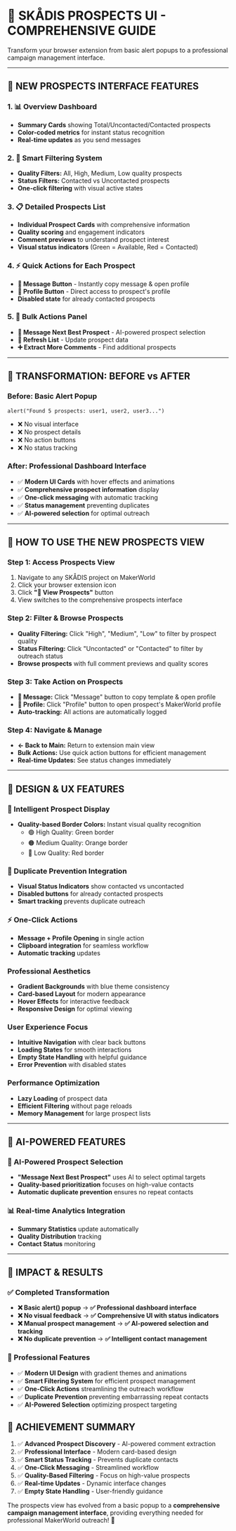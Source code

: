 # 👥 SKÅDIS PROSPECTS UI - COMPREHENSIVE GUIDE

Transform your browser extension from basic alert popups to a professional campaign management interface.

---

## 🌟 NEW PROSPECTS INTERFACE FEATURES

### **1. 📊 Overview Dashboard**

- **Summary Cards** showing Total/Uncontacted/Contacted prospects
- **Color-coded metrics** for instant status recognition
- **Real-time updates** as you send messages

### **2. 🎯 Smart Filtering System**

- **Quality Filters:** All, High, Medium, Low quality prospects
- **Status Filters:** Contacted vs Uncontacted prospects
- **One-click filtering** with visual active states

### **3. 📋 Detailed Prospects List**

- **Individual Prospect Cards** with comprehensive information
- **Quality scoring** and engagement indicators
- **Comment previews** to understand prospect interest
- **Visual status indicators** (Green = Available, Red = Contacted)

### **4. ⚡ Quick Actions for Each Prospect**

- **📧 Message Button** - Instantly copy message & open profile
- **👤 Profile Button** - Direct access to prospect's profile
- **Disabled state** for already contacted prospects

### **5. 🚀 Bulk Actions Panel**

- **📧 Message Next Best Prospect** - AI-powered prospect selection
- **🔄 Refresh List** - Update prospect data
- **➕ Extract More Comments** - Find additional prospects

---

## 🔄 TRANSFORMATION: BEFORE vs AFTER

### **Before: Basic Alert Popup**

```text
alert("Found 5 prospects: user1, user2, user3...")
```

- ❌ No visual interface
- ❌ No prospect details
- ❌ No action buttons
- ❌ No status tracking

### **After: Professional Dashboard Interface**

- ✅ **Modern UI Cards** with hover effects and animations
- ✅ **Comprehensive prospect information** display
- ✅ **One-click messaging** with automatic tracking
- ✅ **Status management** preventing duplicates
- ✅ **AI-powered selection** for optimal outreach

---

## 📱 HOW TO USE THE NEW PROSPECTS VIEW

### **Step 1: Access Prospects View**

1. Navigate to any SKÅDIS project on MakerWorld
2. Click your browser extension icon
3. Click **"👥 View Prospects"** button
4. View switches to the comprehensive prospects interface

### **Step 2: Filter & Browse Prospects**

- **Quality Filtering:** Click "High", "Medium", "Low" to filter by prospect quality
- **Status Filtering:** Click "Uncontacted" or "Contacted" to filter by outreach status
- **Browse prospects** with full comment previews and quality scores

### **Step 3: Take Action on Prospects**

- **📧 Message:** Click "Message" button to copy template & open profile
- **👤 Profile:** Click "Profile" button to open prospect's MakerWorld profile
- **Auto-tracking:** All actions are automatically logged

### **Step 4: Navigate & Manage**

- **← Back to Main:** Return to extension main view
- **Bulk Actions:** Use quick action buttons for efficient management
- **Real-time Updates:** See status changes immediately

---

## 🎨 DESIGN & UX FEATURES

### **🎯 Intelligent Prospect Display**

- **Quality-based Border Colors:** Instant visual quality recognition
  - 🟢 High Quality: Green border
  - 🟠 Medium Quality: Orange border
  - 🔴 Low Quality: Red border

### **🚫 Duplicate Prevention Integration**

- **Visual Status Indicators** show contacted vs uncontacted
- **Disabled buttons** for already contacted prospects
- **Smart tracking** prevents duplicate outreach

### **⚡ One-Click Actions**

- **Message + Profile Opening** in single action
- **Clipboard integration** for seamless workflow
- **Automatic tracking** updates

### **Professional Aesthetics**

- **Gradient Backgrounds** with blue theme consistency
- **Card-based Layout** for modern appearance
- **Hover Effects** for interactive feedback
- **Responsive Design** for optimal viewing

### **User Experience Focus**

- **Intuitive Navigation** with clear back buttons
- **Loading States** for smooth interactions
- **Empty State Handling** with helpful guidance
- **Error Prevention** with disabled states

### **Performance Optimization**

- **Lazy Loading** of prospect data
- **Efficient Filtering** without page reloads
- **Memory Management** for large prospect lists

---

## 🤖 AI-POWERED FEATURES

### **🤖 AI-Powered Prospect Selection**

- **"Message Next Best Prospect"** uses AI to select optimal targets
- **Quality-based prioritization** focuses on high-value contacts
- **Automatic duplicate prevention** ensures no repeat contacts

### **📊 Real-time Analytics Integration**

- **Summary Statistics** update automatically
- **Quality Distribution** tracking
- **Contact Status** monitoring

---

## 🎯 IMPACT & RESULTS

### **✅ Completed Transformation**

- **❌ Basic alert() popup** → **✅ Professional dashboard interface**
- **❌ No visual feedback** → **✅ Comprehensive UI with status indicators**
- **❌ Manual prospect management** → **✅ AI-powered selection and tracking**
- **❌ No duplicate prevention** → **✅ Intelligent contact management**

### **🚀 Professional Features**

- ✅ **Modern UI Design** with gradient themes and animations
- ✅ **Smart Filtering System** for efficient prospect management
- ✅ **One-Click Actions** streamlining the outreach workflow
- ✅ **Duplicate Prevention** preventing embarrassing repeat contacts
- ✅ **AI-Powered Selection** optimizing prospect targeting

## 🎊 ACHIEVEMENT SUMMARY

1. ✅ **Advanced Prospect Discovery** - AI-powered comment extraction
2. ✅ **Professional Interface** - Modern card-based design
3. ✅ **Smart Status Tracking** - Prevents duplicate contacts
4. ✅ **One-Click Messaging** - Streamlined workflow
5. ✅ **Quality-Based Filtering** - Focus on high-value prospects
6. ✅ **Real-time Updates** - Dynamic interface changes
7. ✅ **Empty State Handling** - User-friendly guidance

The prospects view has evolved from a basic popup to a **comprehensive campaign management interface**, providing everything needed for professional MakerWorld outreach! 🚀
